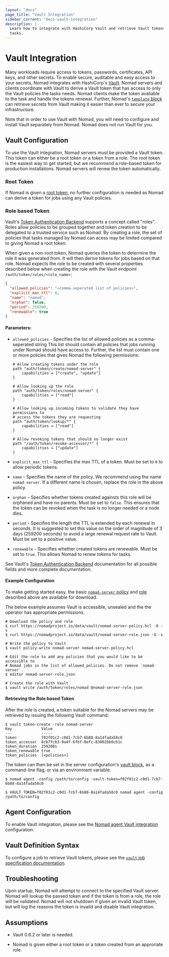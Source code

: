 ```yaml
---
layout: "docs"
page_title: "Vault Integration"
sidebar_current: "docs-vault-integration"
description: |-
  Learn how to integrate with HashiCorp Vault and retrieve Vault tokens for
  tasks.
---
```


# Vault Integration

Many workloads require access to tokens, passwords, certificates, API keys, and
other secrets. To enable secure, auditable and easy access to your secrets,
Nomad integrates with HashiCorp's [Vault][]. Nomad servers and clients
coordinate with Vault to derive a Vault token that has access to only the Vault
policies the tasks needs. Nomad clients make the token avaliable to the task and
handle the tokens renewal. Further, Nomad's [`template` block][template] can
retrieve secrets from Vault making it easier than ever to secure your
infrastructure.

Note that in order to use Vault with Nomad, you will need to configure and
install Vault separately from Nomad. Nomad does not run Vault for you.

## Vault Configuration

To use the Vault integration, Nomad servers must be provided a Vault token. This
token can either be a root token or a token from a role. The root token is the
easiest way to get started, but we recommend a role-based token for production
installations. Nomad servers will renew the token automatically.

### Root Token

If Nomad is given a [root
token](https://www.vaultproject.io/docs/concepts/tokens.html#root-tokens), no
further configuration is needed as Nomad can derive a token for jobs using any
Vault policies.

### Role based Token

Vault's [Token Authentication Backend][auth] supports a concept called "roles".
Roles allow policies to be grouped together and token creation to be delegated
to a trusted service such as Nomad. By creating a role, the set of policies that
tasks managed by Nomad can acess may be limited compared to giving Nomad a root
token.

When given a non-root token, Nomad queries the token to determine the role it
was generated from. It will then derive tokens for jobs based on that role.
Nomad expects the role to be created with several properties described below
when creating the role with the Vault endpoint `/auth/token/roles/<role_name>`:

```json
{
  "allowed_policies": "<comma-seperated list of policies>",
  "explicit_max_ttl": 0,
  "name": "nomad",
  "orphan": false,
  "period": 259200,
  "renewable": true
}
```

#### Parameters:

* `allowed_policies` - Specifies the list of allowed policies as a
  comma-seperated string This list should contain all policies that jobs running
  under Nomad should have access to. Further, the list must contain one or more
  policies that gives Nomad the following permissions:

    ```hcl
    # Allow creating tokens under the role
    path "auth/token/create/nomad-server" {
        capabilities = ["create", "update"]
    }

    # Allow looking up the role
    path "auth/token/roles/nomad-server" {
        capabilities = ["read"]
    }

    # Allow looking up incoming tokens to validate they have permissions to
    # access the tokens they are requesting
    path "auth/token/lookup/*" {
        capabilities = ["read"]
    }

    # Allow revoking tokens that should no longer exist
    path "/auth/token/revoke-accessor/*" {
        capabilities = ["update"]
    }
    ```

* `explicit_max_ttl` - Specifies the max TTL of a token. Must be set to `0` to
  allow periodic tokens.

* `name` - Specifies the name of the policy. We recommend using the name
  `nomad-server`. If a different name is chosen, replace the role in the above
  policy.

* `orphan` - Specifies whether tokens created againsts this role will be
  orphaned and have no parents. Must be set to `false`. This ensures that the
  token can be revoked when the task is no longer needed or a node dies.

* `period` - Specifies the length the TTL is extended by each renewal in
  seconds. It is suggested to set this value on the order of magnitude of 3 days
  (259200 seconds) to avoid a large renewal request rate to Vault. Must be set
  to a positive value.

* `renewable` - Specifies whether created tokens are renewable. Must be set to
  `true`. This allows Nomad to renew tokens for tasks.

See Vault's [Token Authentication Backend][auth] documentation for all possible
fields and more complete documentation.

#### Example Configuration

To make getting started easy, the basic [`nomad-server`
policy](/data/vault/nomad-server-policy.hcl) and
[role](/data/vault/nomad-server-role.json) described above are available for
download.

The below example assumes Vault is accessible, unsealed and the the operator has
appropriate permissions.

```shell
# Download the policy and role
$ curl https://nomadproject.io/data/vault/nomad-server-policy.hcl -O -s
$ curl https://nomadproject.io/data/vault/nomad-server-role.json -O -s

# Write the policy to Vault
$ vault policy-write nomad-server nomad-server-policy.hcl

# Edit the role to add any policies that you would like to be accessible to
# Nomad jobs in the list of allowed_policies. Do not remove `nomad-server`.
$ editor nomad-server-role.json

# Create the role with Vault
$ vault write /auth/token/roles/nomad @nomad-server-role.json
```

#### Retrieving the Role based Token

After the role is created, a token suitable for the Nomad servers may be
retrieved by issuing the following Vault command:

```
$ vault token-create -role nomad-server
Key             Value
---             -----
token           f02f01c2-c0d1-7cb7-6b88-8a14fada58c0
token_accessor  8cb7fcb3-9a4f-6fbf-0efc-83092bb0cb1c
token_duration  259200s
token_renewable true
token_policies  [<policies>]
```

The token can then be set in the server configuration's [vault block][config],
as a command-line flag, or via an environment variable.

```
$ nomad agent -config /path/to/config -vault-token=f02f01c2-c0d1-7cb7-6b88-8a14fada58c0
```

```
$ VAULT_TOKEN=f02f01c2-c0d1-7cb7-6b88-8a14fada58c0 nomad agent -config /path/to/config
```

## Agent Configuration

To enable Vault integration, please see the [Nomad agent Vault
integration][config] configuration.

## Vault Definition Syntax

To configure a job to retrieve Vault tokens, please see the [`vault` job
specification documentation][vault-spec].

## Troubleshooting

Upon startup, Nomad will attempt to connect to the specified Vault server. Nomad
will lookup the passed token and if the token is from a role, the role will be
validated. Nomad will not shutdown if given an invalid Vault token, but will log
the reasons the token is invalid and disable Vault integration.

## Assumptions

- Vault 0.6.2 or later is needed.

- Nomad is given either a root token or a token created from an approriate role.

[auth]: https://www.vaultproject.io/docs/auth/token.html "Vault Authentication Backend"
[config]: /docs/agent/configuration/vault.html "Nomad Vault configuration block"
[template]: /docs/job-specification/template.html "Nomad template Job Specification"
[vault]: https://www.vaultproject.io/ "Vault by HashiCorp"
[vault-spec]: /docs/job-specification/vault.html "Nomad Vault Job Specification"
